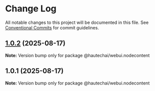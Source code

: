 # Change Log

All notable changes to this project will be documented in this file.
See [Conventional Commits](https://conventionalcommits.org) for commit guidelines.

## [1.0.2](https://github.com/HautechAI/webui/compare/@hautechai/webui.nodecontent@1.0.1...@hautechai/webui.nodecontent@1.0.2) (2025-08-17)

**Note:** Version bump only for package @hautechai/webui.nodecontent

## 1.0.1 (2025-08-17)

**Note:** Version bump only for package @hautechai/webui.nodecontent
